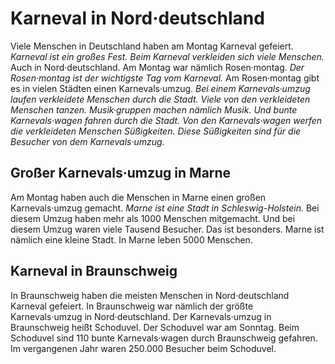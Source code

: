 # Karneval in Nord·deutschland

Viele Menschen in Deutschland haben am Montag Karneval gefeiert.  *Karneval ist ein großes Fest.*   *Beim Karneval verkleiden sich viele Menschen.*  Auch in Nord·deutschland. Am Montag war nämlich Rosen·montag.  *Der Rosen·montag ist der wichtigste Tag vom Karneval.*  Am Rosen·montag gibt es in vielen Städten einen Karnevals·umzug.  *Bei einem Karnevals·umzug laufen verkleidete Menschen durch die Stadt.*   *Viele von den verkleideten Menschen tanzen.*   *Musik·gruppen machen nämlich Musik.*   *Und bunte Karnevals·wagen fahren durch die Stadt.*   *Von den Karnevals·wagen werfen die verkleideten Menschen Süßigkeiten.*   *Diese Süßigkeiten sind für die Besucher von dem Karnevals·umzug.*  

## Großer Karnevals·umzug in Marne
Am Montag haben auch die Menschen in Marne einen großen Karnevals·umzug gemacht.  *Marne ist eine Stadt in Schleswig-Holstein.*  Bei diesem Umzug haben mehr als 1000 Menschen mitgemacht. Und bei diesem Umzug waren viele Tausend Besucher. Das ist besonders. Marne ist nämlich eine kleine Stadt. In Marne leben 5000 Menschen. 

## Karneval in Braunschweig
In Braunschweig haben die meisten Menschen in Nord·deutschland Karneval gefeiert. In Braunschweig war nämlich der größte Karnevals·umzug in Nord·deutschland. Der Karnevals·umzug in Braunschweig heißt Schoduvel. Der Schoduvel war am Sonntag. Beim Schoduvel sind 110 bunte Karnevals·wagen durch Braunschweig gefahren. Im vergangenen Jahr waren 250.000 Besucher beim Schoduvel. 
